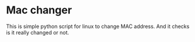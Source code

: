 # Mac changer
This is simple python script for linux to change MAC address.
And it checks is it really changed or not.
